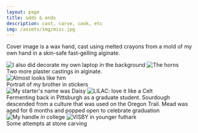 ```yaml
---
layout: page
title: odds & ends
description: cast, carve, cook, etc
img: /assets/img/misc.jpg
---
```


Cover image is a wax hand, cast using melted crayons from a mold of my own hand in a skin-safe fast-gelling alginate.


<div class="img_ctr">
    <img class="h300 ctr" src="{{ site.baseurl }}/assets/img/misc/peace.jpg" alt="I also did decorate my own laptop in the background" title="I also did decorate my own laptop in the background"/>
    <img class="h300 ctr" src="{{ site.baseurl }}/assets/img/misc/bull.jpg" alt="The horns" title="The horns"/>
</div>
<div class="col three caption">
    Two more plaster castings in alginate.
</div>


<div class="img_ctr">
    <img class="h400 ctr" src="{{ site.baseurl }}/assets/img/misc/sticker_portrait.jpg" alt="Almost looks like him" title="Almost looks like him"/>
</div>
<div class="col three caption">
    Portrait of my brother in stickers
</div>


<div class="img_ctr">
    <img class="h200 ctr" src="{{ site.baseurl }}/assets/img/misc/sourdough.jpg" alt="My starter's name was Daisy" title="My starter's name was Daisy"/>
    <img class="h200 ctr" src="{{ site.baseurl }}/assets/img/misc/mead.jpg" alt="LILAC: love it like a Celt" title="LILAC: love it like a Celt"/>
</div>
<div class="col three caption">
    Fermenting back in Pittsburgh as a graduate student.
    Sourdough descended from a culture that was used on the Oregon Trail.
    Mead was aged for 6 months and popped open to celebrate graduation
</div>


<div class="img_ctr">
    <img class="h200 ctr" src="{{ site.baseurl }}/assets/img/misc/rock.jpg" alt="My handle in college" title="My handle in college"/>
    <img class="h200 ctr" src="{{ site.baseurl }}/assets/img/misc/rune_visby.jpg" alt="VISBY in younger futhark" title="VISBY in younger futhark"/>
</div>
<div class="col three caption">
    Some attempts at stone carving
</div>

